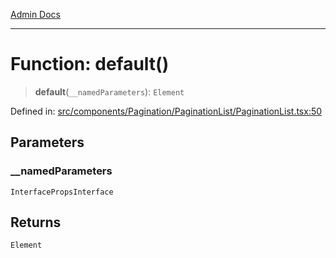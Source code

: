 [Admin Docs](/)

---

# Function: default()

> **default**(`__namedParameters`): `Element`

Defined in: [src/components/Pagination/PaginationList/PaginationList.tsx:50](https://github.com/PalisadoesFoundation/talawa-admin/blob/main/src/components/Pagination/PaginationList/PaginationList.tsx#L50)

## Parameters

### \_\_namedParameters

`InterfacePropsInterface`

## Returns

`Element`
